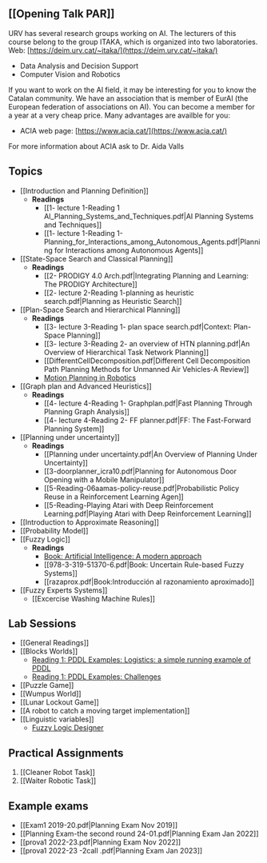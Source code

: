 ## [[Opening Talk PAR]]
URV has several research groups working on AI. The lecturers of this course belong to the group ITAKA, which is organized into two laboratories. Web: [https://deim.urv.cat/~itaka/](https://deim.urv.cat/~itaka/)

- Data Analysis and Decision Support
- Computer Vision and Robotics

If you want to work on the AI field, it may be interesting for you to know the Catalan community. We have an association that is member of EurAI (the European federation of associations on AI). You can become a member for a year at a very cheap price. Many advantages are availble for you:

- ACIA web page: [https://www.acia.cat/](https://www.acia.cat/)

For more information about ACIA ask to Dr. Aida Valls

## Topics
* [[Introduction and Planning Definition]]
	* **Readings**
		* [[1- lecture 1-Reading 1 AI_Planning_Systems_and_Techniques.pdf|AI Planning Systems and Techniques]]
		* [[1- lecture 1-Reading 1-Planning_for_Interactions_among_Autonomous_Agents.pdf|Planning for Interactions among Autonomous Agents]]
* [[State-Space Search and Classical Planning]]
	* **Readings**
		* [[2- PRODIGY 4.0 Arch.pdf|Integrating Planning and Learning: The PRODIGY Architecture]]
		* [[2- lecture 2-Reading 1-planning as heuristic search.pdf|Planning as Heuristic Search]]
* [[Plan-Space Search and Hierarchical Planning]]
	* **Readings**
		* [[3- lecture 3-Reading 1- plan space search.pdf|Context: Plan-Space Planning]]
		* [[3- lecture 3-Reading 2- an overview of HTN planning.pdf|An Overview of Hierarchical Task Network Planning]]
		* [[DifferentCellDecomposition.pdf|Different Cell Decomposition Path Planning Methods for Unmanned Air Vehicles-A Review]]
		* [Motion Planning in Robotics](https://cs.stanford.edu/people/eroberts/courses/soco/projects/1998-99/robotics/basicmotion.html)
* [[Graph plan and Advanced Heuristics]]
	* **Readings**
		* [[4- lecture 4-Reading 1- Graphplan.pdf|Fast Planning Through Planning Graph Analysis]]
		* [[4- lecture 4-Reading 2- FF planner.pdf|FF: The Fast-Forward Planning System]]
* [[Planning under uncertainty]]
	* **Readings**
		* [[Planning under uncertainty.pdf|An Overview of Planning Under Uncertainty]]
		* [[3-doorplanner_icra10.pdf|Planning for Autonomous Door Opening with a Mobile Manipulator]]
		* [[5-Reading-06aamas-policy-reuse.pdf|Probabilistic Policy Reuse in a Reinforcement Learning Agen]]
		* [[5-Reading-Playing Atari with Deep Reinforcement Learning.pdf|Playing Atari with Deep Reinforcement Learning]]
* [[Introduction to Approximate Reasoning]]
* [[Probability Model]]
* [[Fuzzy Logic]]
	* **Readings**
		* [Book: Artificial Intelligence: A modern approach](https://aima.cs.berkeley.edu/)
		* [[978-3-319-51370-6.pdf|Book: Uncertain Rule-based Fuzzy Systems]]
		* [[razaprox.pdf|Book:Introducción al razonamiento aproximado]]
* [[Fuzzy Experts Systems]]
	* [[Excercise Washing Machine Rules]]
## Lab Sessions
- [[General Readings]]
- [[Blocks Worlds]]
	- [Reading 1: PDDL Examples: Logistics: a simple running example of PDDL](https://github.com/yarox/pddl-examples)
	- [Reading 1: PDDL Examples: Challenges](https://github.com/potassco/pddl-instances)
- [[Puzzle Game]]
- [[Wumpus World]]
- [[Lunar Lockout Game]]
- [[A robot to catch a moving target implementation]]
- [[Linguistic variables]]
	- [Fuzzy Logic Designer](https://es.mathworks.com/help/fuzzy/fuzzylogicdesigner-app.html)
## Practical Assignments
1. [[Cleaner Robot Task]]
2. [[Waiter Robotic Task]]

## Example exams
- [[Exam1 2019-20.pdf|Planning Exam Nov 2019]]
- [[Planning Exam-the second round 24-01.pdf|Planning Exam Jan 2022]]
- [[prova1 2022-23.pdf|Planning Exam Nov 2022]]
- [[prova1 2022-23 -2call .pdf|Planning Exam Jan 2023]]